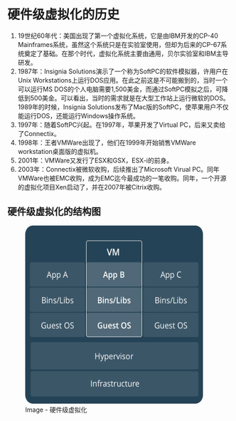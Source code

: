 # 硬件级虚拟化的历史

1. 19世纪60年代：美国出现了第一个虚拟化系统，它是由IBM开发的CP-40 Mainframes系统，虽然这个系统只是在实验室使用，但却为后来的CP-67系统奠定了基础。在那个时代，虚拟化系统主要由通用，贝尔实验室和IBM主导研发。
2. 1987年：Insignia Solutions演示了一个称为SoftPC的软件模拟器，许用户在Unix Workstations上运行DOS应用。在此之前这是不可能搬到的，当时一个可以运行MS DOS的个人电脑需要1,500美金，而通过SoftPC模拟之后，可降低到500美金。可以看出，当时的需求就是在大型工作站上运行微软的DOS。1989年的时候，Insignia Solutions发布了Mac版的SoftPC，使苹果用户不仅能运行DOS，还能运行Windows操作系统。
3. 1997年：随着SoftPC兴起。在1997年，苹果开发了Virtual PC，后来又卖给了Connectix。
4. 1998年：王者VMWare出现了，他们在1999年开始销售VMWare workstation桌面版的虚拟机。
5. 2001年：VMWare又发行了ESX和GSX，ESX-i的前身。
6. 2003年：Connectix被微软收购，后续推出了Microsoft Virual PC。同年VMWare也被EMC收购，成为EMC迄今最成功的一笔收购。同年，一个开源的虚拟化项目Xen启动了，并在2007年被Citrix收购。

## 硬件级虚拟化的结构图

<figure>
    <img src="/assets/VirtualMachines.png" width="400" height="400"  alt="硬件级虚拟化">
    <figcaption>Image - 硬件级虚拟化</figcaption>
</figure>


